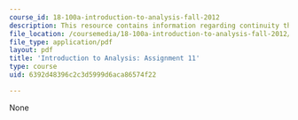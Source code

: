 ```yaml
---
course_id: 18-100a-introduction-to-analysis-fall-2012
description: This resource contains information regarding continuity theorems.
file_location: /coursemedia/18-100a-introduction-to-analysis-fall-2012/6392d48396c2c3d5999d6aca86574f22_MIT18_100AF12_Assign_11.pdf
file_type: application/pdf
layout: pdf
title: 'Introduction to Analysis: Assignment 11'
type: course
uid: 6392d48396c2c3d5999d6aca86574f22

---
```

None